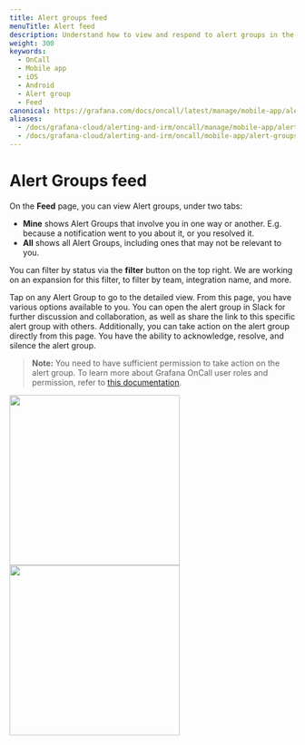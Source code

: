 ```yaml
---
title: Alert groups feed
menuTitle: Alert feed
description: Understand how to view and respond to alert groups in the Grafana OnCall mobile app.
weight: 300
keywords:
  - OnCall
  - Mobile app
  - iOS
  - Android
  - Alert group
  - Feed
canonical: https://grafana.com/docs/oncall/latest/manage/mobile-app/alert-groups-feed/
aliases:
  - /docs/grafana-cloud/alerting-and-irm/oncall/manage/mobile-app/alert-groups-feed/
  - /docs/grafana-cloud/alerting-and-irm/oncall/mobile-app/alert-groups-feed/
---
```


# Alert Groups feed

On the **Feed** page, you can view Alert groups, under two tabs:

- **Mine** shows Alert Groups that involve you in one way or another. E.g. because a notification went to you about it, or you resolved it.
- **All** shows all Alert Groups, including ones that may not be relevant to you.

You can filter by status via the **filter** button on the top right. We are working on an expansion for this filter, to filter by team, integration name, and more.

Tap on any Alert Group to go to the detailed view.
From this page, you have various options available to you.
You can open the alert group in Slack for further discussion and collaboration, as well as share the link to this specific alert group with others.
Additionally, you can take action on the alert group directly from this page. You have the ability to acknowledge, resolve, and silence the alert group.

> **Note:** You need to have sufficient permission to take action on the alert group.
> To learn more about Grafana OnCall user roles and permission,
> refer to [this documentation](../../user-and-team-management#user-roles-and-permissions).

<img src="/static/img/oncall/mobile-app-alertgroups.png" width="300px">
<img src="/static/img/oncall/mobile-app-alertgroup.png" width="300px">
